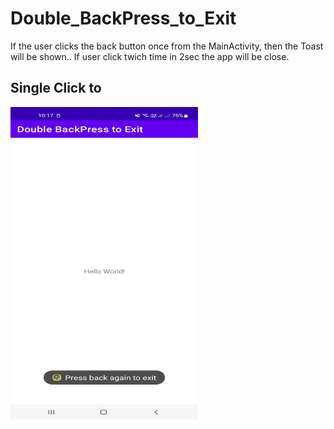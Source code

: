# Double_BackPress_to_Exit

If the user clicks the back button once from the MainActivity, then the Toast will be shown.. If user click twich time in 2sec the app will be close.


## Single Click to

<img src="/image/ss.jpg" alt="LogIn" width="300" height="500">

